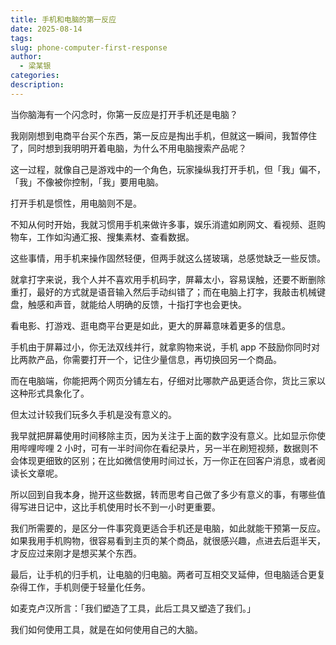 ```yaml
---
title: 手机和电脑的第一反应
date: 2025-08-14
tags: 
slug: phone-computer-first-response
author:
  - 梁某银
categories: 
description:
---
```

当你脑海有一个闪念时，你第一反应是打开手机还是电脑？

我刚刚想到电商平台买个东西，第一反应是掏出手机，但就这一瞬间，我暂停住了，同时想到我明明开着电脑，为什么不用电脑搜索产品呢？

这一过程，就像自己是游戏中的一个角色，玩家操纵我打开手机，但「我」偏不，「我」不像被你控制，「我」要用电脑。

打开手机是惯性，用电脑则不是。

不知从何时开始，我就习惯用手机来做许多事，娱乐消遣如刷网文、看视频、逛购物车，工作如沟通汇报、搜集素材、查看数据。

这些事情，用手机来操作固然轻便，但两手就这么搓玻璃，总感觉缺乏一些反馈。

就拿打字来说，我个人并不喜欢用手机码字，屏幕太小，容易误触，还要不断删除重打，最好的方式就是语音输入然后手动纠错了；而在电脑上打字，我敲击机械键盘，触感和声音，就能给人明确的反馈，十指打字也会更快。

看电影、打游戏、逛电商平台更是如此，更大的屏幕意味着更多的信息。

手机由于屏幕过小，你无法双线并行，就拿购物来说，手机 app 不鼓励你同时对比两款产品，你需要打开一个，记住少量信息，再切换回另一个商品。

而在电脑端，你能把两个网页分铺左右，仔细对比哪款产品更适合你，货比三家以这种形式具象化了。

但太过计较我们玩多久手机是没有意义的。

我早就把屏幕使用时间移除主页，因为关注于上面的数字没有意义。比如显示你使用哔哩哔哩 2 小时，可有一半时间你在看纪录片，另一半在刷短视频，数据则不会体现更细致的区别；在比如微信使用时间过长，万一你正在回客户消息，或者阅读长文章呢。

所以回到自我本身，抛开这些数据，转而思考自己做了多少有意义的事，有哪些值得写进日记中，这比手机使用时长不到一小时更重要。

我们所需要的，是区分一件事究竟更适合手机还是电脑，如此就能干预第一反应。如果我用手机购物，很容易看到主页的某个商品，就很感兴趣，点进去后逛半天，才反应过来刚才是想买某个东西。

最后，让手机的归手机，让电脑的归电脑。两者可互相交叉延伸，但电脑适合更复杂得工作，手机则便于轻量化任务。

如麦克卢汉所言：「我们塑造了工具，此后工具又塑造了我们。」

我们如何使用工具，就是在如何使用自己的大脑。